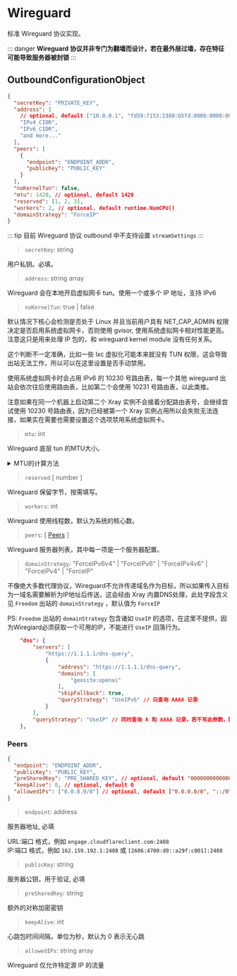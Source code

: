 # Wireguard

标准 Wireguard 协议实现。

::: danger
**Wireguard 协议并非专门为翻墙而设计，若在最外层过墙，存在特征可能导致服务器被封锁**
:::

## OutboundConfigurationObject

```json
{
  "secretKey": "PRIVATE_KEY",
  "address": [
    // optional, default ["10.0.0.1", "fd59:7153:2388:b5fd:0000:0000:0000:0001"]
    "IPv4_CIDR",
    "IPv6_CIDR",
    "and more..."
  ],
  "peers": [
    {
      "endpoint": "ENDPOINT_ADDR",
      "publicKey": "PUBLIC_KEY"
    }
  ],
  "noKernelTun": false,
  "mtu": 1420, // optional, default 1420
  "reserved": [1, 2, 3],
  "workers": 2, // optional, default runtime.NumCPU()
  "domainStrategy": "ForceIP"
}
```

::: tip
目前 Wireguard 协议 outbound 中不支持设置 `streamSettings`
:::

> `secretKey`: string

用户私钥。必填。

> `address`: string array

Wireguard 会在本地开启虚拟网卡 tun。使用一个或多个 IP 地址，支持 IPv6

> `noKernelTun`: true | false

默认情况下核心会检测是否处于 Linux 并且当前用户具有 NET_CAP_ADMIN 权限决定是否启用系统虚拟网卡，否则使用 gvisor, 使用系统虚拟网卡相对性能更高。注意这只是用来处理 IP 包的，和 wireguard kernel module 没有任何关系。

这个判断不一定准确，比如一些 lxc 虚拟化可能本来就没有 TUN 权限，这会导致出站无法工作，所以可以在这里设置是否手动禁用。

使用系统虚拟网卡时会占用 IPv6 的 10230 号路由表，每一个其他 wireguard 出站会依次往后使用路由表，比如第二个会使用 10231 号路由表，以此类推。

注意如果在同一个机器上启动第二个 Xray 实例不会接着分配路由表号，会继续尝试使用 10230 号路由表，因为已经被第一个 Xray 实例占用所以会失败无法连接，如果实在需要也需要设置这个选项禁用系统虚拟网卡。

> `mtu`: int

Wireguard 底层 tun 的MTU大小。

<details>
<summary>MTU的计算方法</summary>

一个wireguard数据包的结构如下

```
- 20-byte IPv4 header or 40 byte IPv6 header
- 8-byte UDP header
- 4-byte type
- 4-byte key index
- 8-byte nonce
- N-byte encrypted data
- 16-byte authentication tag
```

```N-byte encrypted data```即为我们需要的MTU的值，根据endpoint是IPv4还是IPv6，具体的值可以是1440(IPv4)或者1420(IPv6)，如果处于特殊环境下再额外减掉即可(如家宽PPPoE额外-8)。
</details>

> `reserved` \[ number \]

Wireguard 保留字节，按需填写。

> `workers`: int

Wireguard 使用线程数，默认为系统的核心数。

> `peers`: \[ [Peers](#peers) \]

Wireguard 服务器列表，其中每一项是一个服务器配置。

> `domainStrategy`: "ForceIPv6v4" | "ForceIPv6" | "ForceIPv4v6" | "ForceIPv4" | "ForceIP"

不像绝大多数代理协议，Wireguard不允许传递域名作为目标，所以如果传入目标为一域名需要解析为IP地址后传送，这会经由 Xray 内置DNS处理，此处字段含义见 `Freedom` 出站的 `domainStrategy` ，默认值为 `ForceIP`

PS: `Freedom` 出站的 `domainStrategy` 包含诸如 `UseIP` 的选项，在这里不提供，因为Wiregiard必须获取一个可用的IP，不能进行 `UseIP` 回落行为。

```json
    "dns": {
        "servers": [
            "https://1.1.1.1/dns-query",
            {
                "address": "https://1.1.1.1/dns-query",
                "domains": [
                    "geosite:openai"
                ],
                "skipFallback": true,
                "queryStrategy": "UseIPv6" // 只查询 AAAA 记录
            }
        ],
        "queryStrategy": "UseIP" // 同时查询 A 和 AAAA 记录，若不写此参数，默认值 UseIP，
    },
```

### Peers

```json
{
  "endpoint": "ENDPOINT_ADDR",
  "publicKey": "PUBLIC_KEY",
  "preSharedKey": "PRE_SHARED_KEY", // optional, default "0000000000000000000000000000000000000000000000000000000000000000"
  "keepAlive": 0, // optional, default 0
  "allowedIPs": ["0.0.0.0/0"] // optional, default ["0.0.0.0/0", "::/0"]
}
```

> `endpoint`: address

服务器地址, 必填

URL:端口 格式，例如 `engage.cloudflareclient.com:2408`<br>
IP:端口 格式，例如 `162.159.192.1:2408` 或  `[2606:4700:d0::a29f:c001]:2408`

> `publicKey`: string

服务器公钥，用于验证, 必填

> `preSharedKey`: string

额外的对称加密密钥

> `keepAlive`: int

心跳包时间间隔，单位为秒，默认为 0 表示无心跳

> `allowedIPs`: string array

Wireguard 仅允许特定源 IP 的流量
